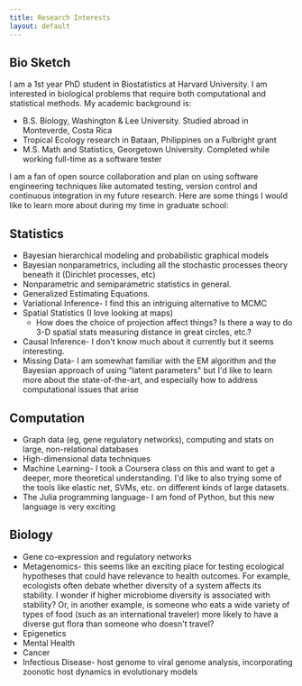 ```yaml
---
title: Research Interests
layout: default
---
```


## Bio Sketch
I am a 1st year PhD student in Biostatistics at Harvard University. I am interested in biological problems that require both computational and statistical methods. My academic background is:

* B.S. Biology, Washington & Lee University. Studied abroad in Monteverde, Costa Rica
* Tropical Ecology research in Bataan, Philippines on a Fulbright grant
* M.S. Math and Statistics, Georgetown University. Completed while working full-time as a software tester

I am a fan of open source collaboration and plan on using software engineering techniques like automated testing, version control and continuous integration in my future research. Here are some things I would like to learn more about during my time in graduate school:

## Statistics
* Bayesian hierarchical modeling and probabilistic graphical models
* Bayesian nonparametrics, including all the stochastic processes theory beneath it (Dirichlet processes, etc)
* Nonparametric and semiparametric statistics in general.
* Generalized Estimating Equations.
* Variational Inference- I find this an intriguing alternative to MCMC
* Spatial Statistics (I love looking at maps)
    - How does the choice of projection affect things? Is there a way to do 3-D spatial stats measuring distance in great circles, etc.?
* Causal Inference- I don't know much about it currently but it seems interesting.
* Missing Data- I am somewhat familiar with the EM algorithm and the Bayesian approach of using "latent parameters" but I'd like to learn more about the state-of-the-art, and especially how to address computational issues that arise

## Computation
* Graph data (eg, gene regulatory networks), computing and stats on large, non-relational databases
* High-dimensional data techniques
* Machine Learning- I took a Coursera class on this and want to get a deeper, more theoretical understanding. I'd like to also trying some of the tools like elastic net, SVMs, etc. on different kinds of large datasets.
* The Julia programming language- I am fond of Python, but this new language is very exciting

## Biology
* Gene co-expression and regulatory networks
* Metagenomics- this seems like an exciting place for testing ecological hypotheses that could have relevance to health outcomes. For example, ecologists often debate whether diversity of a system affects its stability. I wonder if higher microbiome diversity is associated with stability? Or, in another example, is someone who eats a wide variety of types of food (such as an international traveler) more likely to have a diverse gut flora than someone who doesn't travel?
* Epigenetics
* Mental Health
* Cancer
* Infectious Disease- host genome to viral genome analysis, incorporating zoonotic host dynamics in evolutionary models